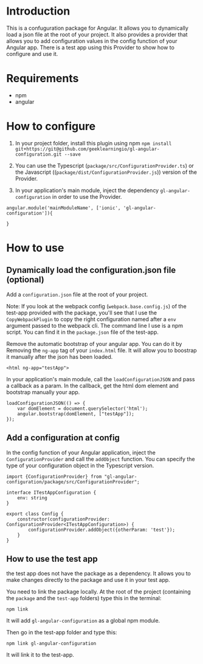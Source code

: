 # Introduction
This is a confuguration package for Angular. 
It allows you to dynamically load a json file at the root of your project.
It also provides a provider that allows you to add configuration values in the config function of your Angular app.
There is a test app using this Provider to show how to configure and use it.

# Requirements
- npm
- angular

# How to configure
1) In your project folder, install this plugin using npm
`npm install git+https://git@github.com/geeklearningio/gl-angular-configuration.git --save`

2) You can use the Typescript (`package/src/ConfigurationProvider.ts`) or the Javascript ((`package/dist/ConfigurationProvider.js`)) version of the Provider.

3) In your application's main module, inject the dependency `gl-angular-configuration` in order to use the Provider.
```
angular.module('mainModuleName', ['ionic', 'gl-angular-configuration']){

}
```

# How to use

## Dynamically load the configuration.json file (optional)
Add a `configuration.json` file at the root of your project. 

Note: If you look at the webpack config (`webpack.base.config.js`) of the test-app provided with the package, you'll see that I use the `CopyWebpackPlugin` to copy the right configuration named after a `env` argument passed to the webpack cli. The command line I use is a npm script. You can find it in the `package.json` file of the test-app.

Remove the automatic bootstrap of your angular app. You can do it by Removing the `ng-app` tag of your `index.html` file.
It will allow you to boostrap it manually after the json has been loaded.
```
<html ng-app="testApp">
```

In your application's main module, call the `loadConfigurationJSON` and pass a callback as a param. In the callback, get the html dom element and bootstrap manually your app.
```
loadConfigurationJSON(() => {
    var domElement = document.querySelector('html');
    angular.bootstrap(domElement, ["testApp"]);
});
```

## Add a configuration at config
In the config function of your Angular application, inject the `ConfigurationProvider` and call the `addObject` function. 
You can specify the type of your configuration object in the Typescript version.

```
import {ConfigurationProvider} from "gl-angular-configuration/package/src/ConfigurationProvider";

interface ITestAppConfiguration {
    env: string
}

export class Config {
    constructor(configurationProvider: ConfigurationProvider<ITestAppConfiguration>) {
        configurationProvider.addObject({otherParam: 'test'});
    }
}
```

## How to use the test app
the test app does not have the package as a dependency. It allows you to make changes directly to the package and use it in your test app.

You need to link the package locally.
At the root of the project (containing the `package` and the `test-app` folders) type this in the terminal:
```
npm link
```
It will add `gl-angular-configuration` as a global npm module.

Then go in the test-app folder and type this:
```
npm link gl-angular-configuration
```
It will link it to the test-app.



